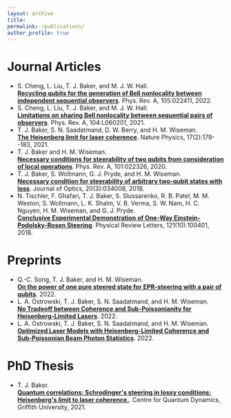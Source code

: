 ```yaml
---
layout: archive
title:
permalink: /publications/
author_profile: true
---
```


Journal Articles
===

* S. Cheng, L. Liu, T. J. Baker, and M. J. W. Hall.  
[**Recycling qubits for the generation of Bell nonlocality between independent sequential observers**](https://link.aps.org/doi/10.1103/PhysRevA.105.022411). Phys. Rev. A, 105:022411, 2022.
* S. Cheng, L. Liu, T. J. Baker, and M. J. W. Hall.  
[**Limitations on sharing Bell nonlocality between sequential pairs of observers**](https://link.aps.org/doi/10.1103/PhysRevA.104.L060201). Phys. Rev. A, 104:L060201, 2021.
* T. J. Baker, S. N. Saadatmand, D. W. Berry, and H. M. Wiseman.  
[**The Heisenberg limit for laser coherence**](https://doi.org/10.1038/s41567-020-01049-3). Nature Physics, 17(2):179--183, 2021.
* T. J. Baker and H. M. Wiseman.  
[**Necessary conditions for steerability of two qubits from consideration of local operations**](https://link.aps.org/doi/10.1103/PhysRevA.101.022326). Phys. Rev. A, 101:022326, 2020.
* T. J. Baker, S. Wollmann, G. J. Pryde, and H. M. Wiseman.  
[**Necessary condition for steerability of arbitrary two-qubit states with loss**](https://doi.org/10.1088/2040-8986/aaaa3c). Journal of Optics, 20(3):034008, 2018.
* N. Tischler, F. Ghafari, T. J. Baker, S. Slussarenko, R. B. Patel, M. M. Weston, S. Wollmann, L. K. Shalm, V. B. Verma, S. W. Nam, H. C. Nguyen, H. M. Wiseman, and G. J. Pryde.  
[**Conclusive Experimental Demonstration of One-Way Einstein-Podolsky-Rosen Steering**](https://doi.org/10.1103/PhysRevLett.121.100401). Physical Review Letters, 121(10):100401, 2018.



Preprints
===

* Q.-C. Song, T. J. Baker, and H. M. Wiseman.  
[**On the power of one pure steered state for EPR-steering with a pair of qubits**](https://arxiv.org/abs/2212.10825). 2022.
* L. A. Ostrowski, T. J. Baker, S. N. Saadatmand, and H. M. Wiseman.  
[**No Tradeoff between Coherence and Sub-Poissonianity for Heisenberg-Limited Lasers**](https://arxiv.org/abs/2208.14081). 2022.
* L. A. Ostrowski, T. J. Baker, S. N. Saadatmand, and H. M. Wiseman.  
[**Optimized Laser Models with Heisenberg-Limited Coherence and Sub-Poissonian Beam Photon Statistics**](https://arxiv.org/abs/2208.14082). 2022.


PhD Thesis
===

* T. J. Baker.  
[**Quantum correlations: Schrodinger's steering in lossy conditions; Heisenberg's limit to laser coherence.**](https://doi.org/10.25904/1912/4240). Centre for Quantum Dynamics, Griffith University, 2021.



